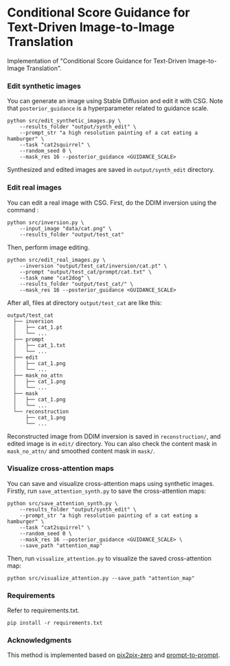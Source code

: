 # Conditional Score Guidance for Text-Driven Image-to-Image Translation

Implementation of "Conditional Score Guidance for Text-Driven Image-to-Image Translation".

### Edit synthetic images

You can generate an image using Stable Diffusion and edit it with CSG. Note that `posterior_guidance` is a hyperparameter related to guidance scale.

```
python src/edit_synthetic_images.py \
    --results_folder "output/synth_edit" \
    --prompt_str "a high resolution painting of a cat eating a hamburger" \
    --task "cat2squirrel" \
    --random_seed 0 \
    --mask_res 16 --posterior_guidance <GUIDANCE_SCALE>
```

Synthesized and edited images are saved in `output/synth_edit` directory.

### Edit real images

You can edit a real image with CSG. First, do the DDIM inversion using the command :

```
python src/inversion.py \
    --input_image "data/cat.png" \
    --results_folder "output/test_cat"
```

Then, perform image editing. 

```
python src/edit_real_images.py \
    --inversion "output/test_cat/inversion/cat.pt" \
    --prompt "output/test_cat/prompt/cat.txt" \
    --task_name "cat2dog" \
    --results_folder "output/test_cat/" \
    --mask_res 16 --posterior_guidance <GUIDANCE_SCALE>
```

After all, files at directory `output/test_cat` are like this:

```
output/test_cat
  ├── inversion
  │   ├── cat_1.pt
  │   └── ...
  ├── prompt
  │   ├── cat_1.txt
  │   └── ...
  ├── edit
  │   ├── cat_1.png
  │   └── ...
  ├── mask_no_attn
  │   ├── cat_1.png
  │   └── ...
  ├── mask
  │   ├── cat_1.png
  │   └── ...
  └── reconstruction
      ├── cat_1.png
      └── ...
 ```
 
Reconstructed image from DDIM inversion is saved in `reconstruction/`, and edited image is in `edit/` directory. You can also check the content mask in `mask_no_attn/` and smoothed content mask in `mask/`.

### Visualize cross-attention maps

You can save and visualize cross-attention maps using synthetic images. Firstly, run `save_attention_synth.py` to save the cross-attention maps:

```
python src/save_attention_synth.py \
    --results_folder "output/synth_edit" \
    --prompt_str "a high resolution painting of a cat eating a hamburger" \
    --task "cat2squirrel" \
    --random_seed 0 \
    --mask_res 16 --posterior_guidance <GUIDANCE_SCALE> \
    --save_path "attention_map"
```
Then, run `visualize_attention.py` to visualize the saved cross-attention map:

```
python src/visualize_attention.py --save_path "attention_map"
```

### Requirements

Refer to requirements.txt.

```
pip install -r requirements.txt
```
### Acknowledgments

This method is implemented based on [pix2pix-zero](https://github.com/pix2pixzero/pix2pix-zero/) and [prompt-to-prompt](https://github.com/google/prompt-to-prompt).
